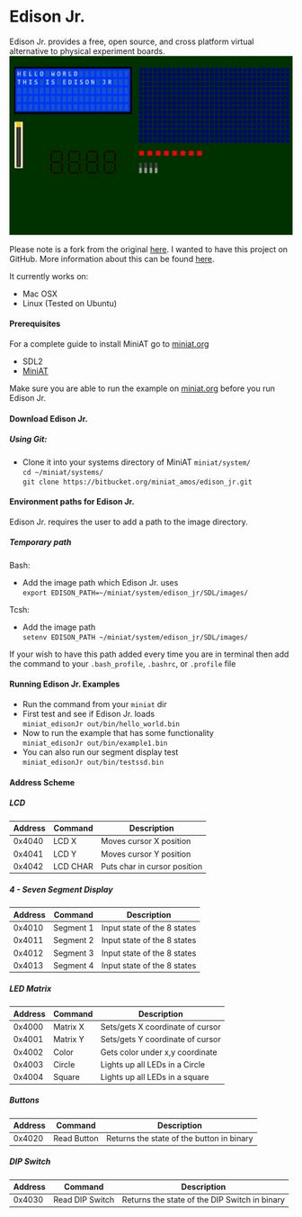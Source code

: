 Edison Jr.
==========

Edison Jr. provides a free, open source, and cross platform virtual alternative to physical experiment boards.
![Image of Edison Jr.](Edison_Jr.png)

Please note is a fork from the original [here](https://bitbucket.org/miniat_amos/edison_jr). I wanted to have this project on GitHub.
More information about this can be found [here](http://web.cs.sunyit.edu/~pereztr/classes/370.html).

It currently works on:  
- Mac OSX  
- Linux (Tested on Ubuntu)


#### Prerequisites

For a complete guide to install MiniAT go to [miniat.org](http://www.miniat.org/getting-started/build)

- SDL2
- [MiniAT](https://bitbucket.org/miniat/0x1-miniat)

Make sure you are able to run the example on [miniat.org](http://www.miniat.org/getting-started/running-an-example) before you run Edison Jr.

#### Download Edison Jr.

##### Using Git:  
- Clone it into your systems directory of MiniAT ` miniat/system/ `  
` cd ~/miniat/systems/ `  
` git clone https://bitbucket.org/miniat_amos/edison_jr.git `  

#### Environment paths for Edison Jr.
Edison Jr. requires the user to add a path to the image directory.
##### Temporary path  
Bash:  
- Add the image path which Edison Jr. uses  
` export EDISON_PATH=~/miniat/system/edison_jr/SDL/images/ `  

Tcsh:  
- Add the image path  
` setenv EDISON_PATH ~/miniat/system/edison_jr/SDL/images/ `  

If your wish to have this path added every time you are in terminal then add the command to your ` .bash_profile `, ` .bashrc `, or ` .profile ` file



#### Running Edison Jr. Examples
- Run the command from your ` miniat ` dir  
- First test and see if Edison Jr. loads  
` miniat_edisonJr out/bin/hello_world.bin `  
- Now to run the example that has some functionality  
` miniat_edisonJr out/bin/example1.bin `  
- You can also run our segment display test  
` miniat_edisonJr out/bin/testssd.bin `  

#### Address Scheme
##### LCD  
| Address            | Command         | Description                  |
| ------------------ | --------------- | ---------------------------- |
| 0x4040             | LCD X           | Moves cursor X position      |
| 0x4041             | LCD Y           | Moves cursor Y position      |
| 0x4042             | LCD CHAR        | Puts char in cursor position |

##### 4 - Seven Segment Display  
| Address            | Command         | Description                   |
| ------------------ | --------------- | ----------------------------- |
| 0x4010             | Segment 1       | Input state of the 8 states   |
| 0x4011             | Segment 2       | Input state of the 8 states   |
| 0x4012             | Segment 3       | Input state of the 8 states   |
| 0x4013             | Segment 4       | Input state of the 8 states   |

##### LED Matrix  
| Address            | Command         | Description                      |
| ------------------ | --------------- | -------------------------------- |
| 0x4000             | Matrix X        | Sets/gets X coordinate of cursor |
| 0x4001             | Matrix Y        | Sets/gets Y coordinate of cursor |
| 0x4002             | Color           | Gets color under x,y coordinate  |
| 0x4003             | Circle          | Lights up all LEDs in a Circle   |
| 0x4004             | Square          | Lights up all LEDs in a square   |

##### Buttons
| Address            | Command             | Description                                |
| ------------------ | ------------------- | ------------------------------------------ |
| 0x4020             | Read Button         | Returns the state of the button in binary  |

##### DIP Switch
| Address            | Command         | Description                                   |
| ------------------ | --------------- | --------------------------------------------- |
| 0x4030             | Read DIP Switch | Returns the state of the DIP Switch in binary |

